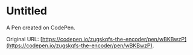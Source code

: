 # Untitled

A Pen created on CodePen.

Original URL: [https://codepen.io/zugskqfs-the-encoder/pen/wBKBwzP](https://codepen.io/zugskqfs-the-encoder/pen/wBKBwzP).


